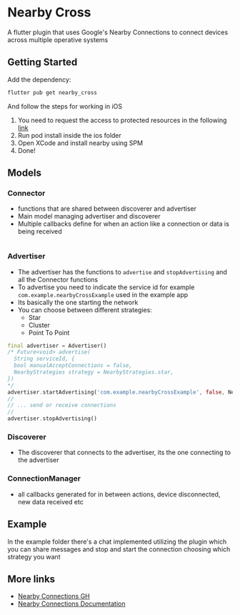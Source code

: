 # Nearby Cross

A flutter plugin that uses Google's Nearby Connections to connect devices across multiple operative systems

## Getting Started

Add the dependency: 
```zsh
flutter pub get nearby_cross
```

And follow the steps for working in iOS

1. You need to request the access to protected resources in the following [link](https://developers.google.com/nearby/connections/swift/get-started#request_access_to_protected_resources)
2. Run pod install inside the ios folder
3. Open XCode and install nearby using SPM
4. Done!


## Models

### Connector
- functions that are shared between discoverer and advertiser
- Main model managing advertiser and discoverer
- Multiple callbacks define for when an action like a connection or data is being received


```
```

### Advertiser
- The advertiser has the functions to `advertise` and `stopAdvertising` and all the Connector functions
- To advertise you need to indicate the service id for example `com.example.nearbyCrossExample` used in the example app
- Its basically the one starting the network
- You can choose between different strategies:
    - Star
    - Cluster
    - Point To Point

```dart
final advertiser = Advertiser()
/* Future<void> advertise(
  String serviceId, {
  bool manualAcceptConnections = false,
  NearbyStrategies strategy = NearbyStrategies.star,
})
*/
advertiser.startAdvertising('com.example.nearbyCrossExample', false, NearbyStrategies.star)
//
// ... send or receive connections
//
advertiser.stopAdvertising()
```

### Discoverer
- The discoverer that connects to the advertiser, its the one connecting to the advertiser


### ConnectionManager
- all callbacks generated for in between actions, device disconnected, new data received etc



## Example
In the example folder there's a chat implemented utilizing the plugin which you can share messages and stop and start the connection choosing which strategy you want


## More links
- [Nearby Connections GH](https://github.com/google/nearby/tree/main/connections)
- [Nearby Connections Documentation](https://developers.google.com/nearby/connections/overview)

